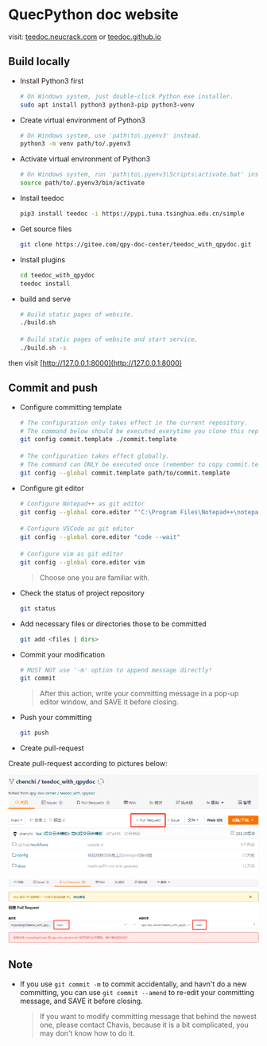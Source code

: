 QuecPython doc website
=====

visit: [teedoc.neucrack.com](https://teedoc.neucrack.com/) or [teedoc.github.io](https://teedoc.github.io)


## Build locally

* Install Python3 first

    ```bash
    # On Windows system, just double-click Python exe installer.
    sudo apt install python3 python3-pip python3-venv
    ```

* Create virtual environment of Python3

    ```bash
    # On Windows system, use 'path\to\.pyenv3' instead.
    python3 -m venv path/to/.pyenv3
    ```

* Activate virtual environment of Python3

    ```bash
    # On Windows system, run 'path\to\.pyenv3\Scripts\activate.bat' instead under working directory.
    source path/to/.pyenv3/bin/activate
    ```

* Install teedoc

    ```bash
    pip3 install teedoc -i https://pypi.tuna.tsinghua.edu.cn/simple
    ```

* Get source files

    ```bash
    git clone https://gitee.com/qpy-doc-center/teedoc_with_qpydoc.git
    ```

* Install plugins

    ```bash
    cd teedoc_with_qpydoc
    teedoc install
    ```

* build and serve

    ```bash
    # Build static pages of website.
    ./build.sh

    # Build static pages of website and start service.
    ./build.sh -s
    ```

then visit [http://127.0.0.1:8000](http://127.0.0.1:8000)

## Commit and push

* Configure committing template

    ```bash
    # The configuration only takes effect in the current repository.
    # The command below should be executed everytime you clone this repository.
    git config commit.template ./commit.template

    # The configuration takes effect globally.
    # The command can ONLY be executed once (remember to copy commit.template file to a fixed path)
    git config --global commit.template path/to/commit.template
    ```

* Configure git editor

    ```bash
    # Configure Notepad++ as git editor
    git config --global core.editor "'C:\Program Files\Notepad++\notepad++.exe' -multiInst -notabbar -nosession -noPlugin"

    # Configure VSCode as git editor
    git config --global core.editor "code --wait"

    # Configure vim as git editor
    git config --global core.editor vim
    ```

    > Choose one you are familiar with.

* Check the status of project repository

    ```bash
    git status
    ```

* Add necessary files or directories those to be committed

    ```bash
    git add <files | dirs>
    ```

* Commit your modification

    ```bash
    # MUST NOT use '-m' option to append message directly!
    git commit
    ```

    > After this action, write your committing message in a pop-up editor window, and SAVE it before closing.

* Push your committing

    ```bash
    git push
    ```

* Create pull-request

Create pull-request according to pictures below:

![](./static/image/pr-button.png)

![](./static/image/create-pr.png)

## Note

* If you use `git commit -m` to commit accidentally, and havn't do a new committing, you can use `git commit --amend` to re-edit your committing message, and SAVE it before closing.

    > If you want to modify committing message that behind the newest one, please contact Chavis, because it is a bit complicated, you may don't know how to do it.
